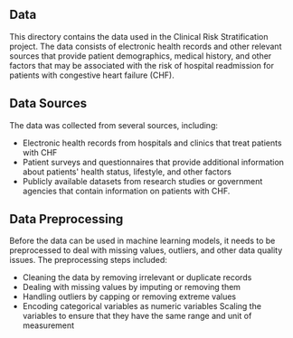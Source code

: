 ## Data
This directory contains the data used in the Clinical Risk Stratification project. The data consists of electronic health records and other relevant sources that provide patient demographics, medical history, and other factors that may be associated with the risk of hospital readmission for patients with congestive heart failure (CHF).
## Data Sources
The data was collected from several sources, including:

* Electronic health records from hospitals and clinics that treat patients with CHF
* Patient surveys and questionnaires that provide additional information about patients' health status, lifestyle, and other factors
* Publicly available datasets from research studies or government agencies that contain information on patients with CHF. 

## Data Preprocessing
Before the data can be used in machine learning models, it needs to be preprocessed to deal with missing values, outliers, and other data quality issues. The preprocessing steps included:

* Cleaning the data by removing irrelevant or duplicate records
* Dealing with missing values by imputing or removing them
* Handling outliers by capping or removing extreme values
* Encoding categorical variables as numeric variables
Scaling the variables to ensure that they have the same range and unit of measurement
